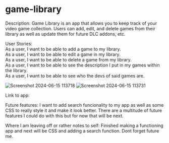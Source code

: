 # game-library
Description: Game Library is an app that allows you to keep track of your video game collection.
Users can add, edit, and delete games from their library as well as update them for future DLC addons, etc.

User Stories:<br>
As a user, I want to be able to add a game to my library.<br>
As a user, I want to be able to edit a game in my library.<br>
As a user, I want to be able to delete a game from my library.<br>
As a user, I want to be able to see the description I put in my games within the library.<br>
As a user, I want to be able to see who the devs of said games are.<br>

![Screenshot 2024-06-15 113718](https://github.com/JimmieSmith1222/game-library/assets/163065468/9f684cb7-6de7-4260-87c2-26c96029f99c)
![Screenshot 2024-06-15 113731](https://github.com/JimmieSmith1222/game-library/assets/163065468/53a833ad-63aa-42b7-ba59-93cf0d83c121)

Link to app: 

Future features: I want to add search funcionality to my app as well as some CSS to really style it and make it look better. There are a multitude of future features I could do with this but for now that will be next.

Where I am leaving off or rather notes to self: Finished making a functioning app and next will be CSS and adding a search function. Dont forget future me.
